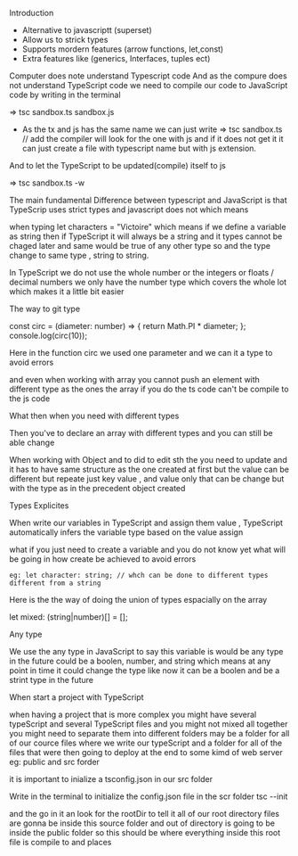Introduction


- Alternative to javascriptt (superset)
- Allow us to strick types
- Supports mordern features (arrow functions, let,const)
- Extra features like (generics, Interfaces, tuples ect)


Computer does note understand Typescript code
And as the compure does not understand TypeScript code we need to compile our code to JavaScript code by writing in the terminal 

=> tsc sandbox.ts sandbox.js
 - As the tx and js has the same name we can just write
=> tsc sandbox.ts // add the compiler will look for the one with js and if it does not get it it can just create a file with typescript name but with js extension.


And to let the TypeScript to be updated(compile) itself to js

=> tsc sandbox.ts -w

The main fundamental Difference between typescript and JavaScript is that
 TypeScrip uses strict types and javascript does not which means

 when typing let characters = "Victoire" which means if we define a variable as string then if TypeScript it will always be a string and it types cannot be chaged later and same would be true of any other type  so and the type change to same type , string to string.

 In TypeScript we do not use the whole number or the integers or floats / decimal numbers we only have the number type which covers the whole lot which makes it a little bit easier

 The way to git type 


const circ = (diameter: number) => {
  return Math.PI * diameter;
};
console.log(circ(10)); 

Here in the function circ we used one parameter and we can it a type to avoid errors 

and even when working with  array you cannot push an element with different type as the ones the array if you do the ts code can't be compile to the js code
 
What then when you need with different types

Then you've to declare an array with different types and you can still be able  change 

When working with Object and to did to edit sth the you need to update and it has to have same structure as the one created at first but the value can be different but repeate just key value , and value only that can be change   but with the type as in the precedent object created


Types Explicites

When write our variables in TypeScript and assign them value , TypeScript automatically infers the variable type based on the value assign


what if you just need to create a variable and you do not know yet what will be going in  how create be achieved to avoid errors

    eg: let character: string; // whch can be done to different types different from a string 


Here is the the way of doing the union of types espacially on the array 

let mixed: (string|number)[] = []; 

Any type

We use the any type in  JavaScript to say this variable is would be any type in the future could be a boolen, number, and string which means at any point in time it could change the type like now it can be a boolen and be a strint type in the future 

When start a project with TypeScript

when having a project that is more complex you might have several typeScript and several TypeScript files and you might not mixed all together you might need to separate them into different folders may be a folder for all of our cource files where we write our typeScript and a folder for all of the files that were then going to deploy at the end to some kimd of web server 
eg: public and src forder

it is important to inialize a tsconfig.json in our src folder 

 Write in the terminal to initialize the config.json file in the scr folder
      tsc --init  

and the go in it an look for the rootDir to tell it all of our root directory files are gonna be inside this source folder and out of directory is going to be inside the public folder so this should be where everything inside this root file is compile to and places

